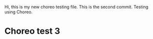 Hi, this is my new choreo testing file.
This is the second commit. Testing using Choreo. 
# Choreo test 3
